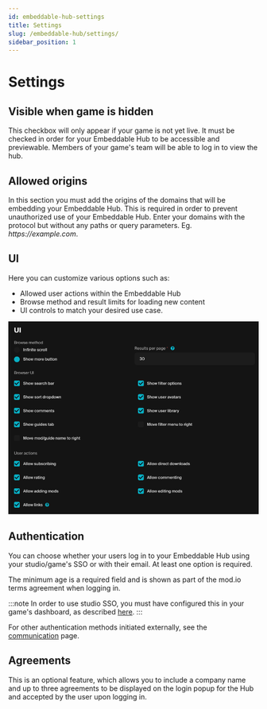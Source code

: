 ```yaml
---
id: embeddable-hub-settings
title: Settings
slug: /embeddable-hub/settings/
sidebar_position: 1
---
```


# Settings

## Visible when game is hidden

This checkbox will only appear if your game is not yet live. It must be checked in order for your Embeddable Hub to be accessible and previewable. Members of your game's team will be able to log in to view the hub.

## Allowed origins

In this section you must add the origins of the domains that will be embedding your Embeddable Hub. This is required in order to prevent unauthorized use of your Embeddable Hub. Enter your domains with the protocol but without any paths or query parameters. Eg. _https://<span>example</span>.com_.

## UI

Here you can customize various options such as:
* Allowed user actions within the Embeddable Hub
* Browse method and result limits for loading new content
* UI controls to match your desired use case.

![Embeddable Hub settings options](./images/embeddable_hub_options.png)

## Authentication

You can choose whether your users log in to your Embeddable Hub using your studio/game's SSO or with their email. At least one option is required.

The minimum age is a required field and is shown as part of the mod.io terms agreement when logging in.

:::note
In order to use studio SSO, you must have configured this in your game's dashboard, as described [here](/authentication/website/).
:::

For other authentication methods initiated externally, see the [communication](../communication/) page.

## Agreements

This is an optional feature, which allows you to include a company name and up to three agreements to be displayed on the login popup for the Hub and accepted by the user upon logging in.
